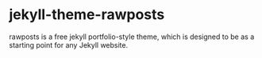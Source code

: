 # jekyll-theme-rawposts
rawposts is a free jekyll portfolio-style theme, which is designed to be as a starting point for any Jekyll website.
